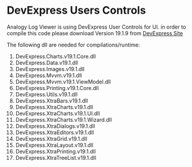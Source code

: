 # DevExpress Users Controls

Analogy Log Viewer is using DevExpress User Controls for UI.
in order to compile this code please download Version 19.1.9 from [DevExpress Site](https://www.devexpress.com/)

The following dll are needed for compilations/runtime:
1.	DevExpress.Charts.v19.1.Core.dll
2.	DevExpress.Data.v19.1.dll
3.	DevExpress.Images.v19.1.dll
4. DevExpress.Mvvm.v19.1.dll
5. DevExpress.Mvvm.v19.1.ViewModel.dll
6.	DevExpress.Printing.v19.1.Core.dll
7.	DevExpress.Utils.v19.1.dll
8.	DevExpress.XtraBars.v19.1.dll
9.	DevExpress.XtraCharts.v19.1.dll
10.	DevExpress.XtraCharts.v19.1.UI.dll
11.	DevExpress.XtraCharts.v19.1.Wizard.dll
12.	DevExpress.XtraDialogs.v19.1.dll
13.	DevExpress.XtraEditors.v19.1.dll
14.	DevExpress.XtraGrid.v19.1.dll
15.	DevExpress.XtraLayout.v19.1.dll
16.	DevExpress.XtraPrinting.v19.1.dll
17.	DevExpress.XtraTreeList.v19.1.dll
